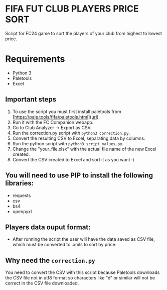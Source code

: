 # FIFA FUT CLUB PLAYERS PRICE SORT
Script for FC24 game to sort the players of your club from highest to lowest price.

# Requirements
- Python 3
- Paletools
- Excel

## Important steps
1. To use the script you must first install paletools from [https://pale.tools/fifa/paletools.html](url).
2. Run it with the FC Companion webapp.
3. Go to Club Analyzer -> Export as CSV.
5. Run the correction.py script with ```python3 correction.py```.
6. Convert the resulting CSV to Excel, separating data by columns.
7. Run the python script with ```python3 script_values.py```.
8. Change the "your_file.xlsx" with the actual file name of the new Excel created.
9. Convert the CSV created to Excel and sort it as you want :)

## You will need to use PIP to install the following libraries:
- requests
- csv
- bs4
- openpyxl

## Players data ouput format:
- After running the script the user will have the data saved as CSV file, which must be converted to .xmls to sort by price.

## Why need the ```correction.py```
You need to convert the CSV with this script because Paletools downloads the CSV file not in utf8 format so characters like "é" or similar will not be correct in the CSV file downloaded.
